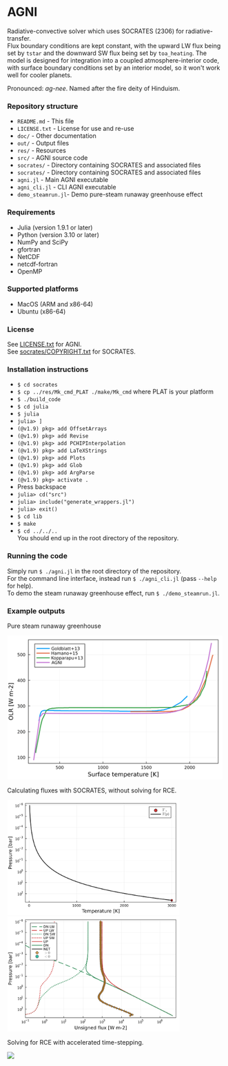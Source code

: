 # AGNI
Radiative-convective solver which uses SOCRATES (2306) for radiative-transfer.    
Flux boundary conditions are kept constant, with the upward LW flux being set by `tstar` and the downward SW flux being set by `toa_heating`. The model is designed for integration into a coupled atmosphere-interior code, with surface boundary conditions set by an interior model, so it won't work well for cooler planets.    
    
Pronounced: *ag-nee*. Named after the fire deity of Hinduism.      

### Repository structure 
* `README.md`       - This file
* `LICENSE.txt`     - License for use and re-use
* `doc/`            - Other documentation
* `out/`            - Output files
* `res/`            - Resources
* `src/`            - AGNI source code
* `socrates/`       - Directory containing SOCRATES and associated files
* `socrates/`       - Directory containing SOCRATES and associated files
* `agni.jl`         - Main AGNI executable 
* `agni_cli.jl`     - CLI AGNI executable
* `demo_steamrun.jl`- Demo pure-steam runaway greenhouse effect


### Requirements
* Julia (version 1.9.1 or later)
* Python (version 3.10 or later)
* NumPy and SciPy
* gfortran
* NetCDF
* netcdf-fortran
* OpenMP

### Supported platforms
* MacOS (ARM and x86-64)
* Ubuntu (x86-64)

### License
See [LICENSE.txt](LICENSE.txt) for AGNI.      
See [socrates/COPYRIGHT.txt](socrates/COPYRIGHT.txt) for SOCRATES.   


### Installation instructions
- `$ cd socrates`
- `$ cp ../res/Mk_cmd_PLAT ./make/Mk_cmd` where PLAT is your platform
- `$ ./build_code`
- `$ cd julia`
- `$ julia`
- `julia> ]`
- `(@v1.9) pkg> add OffsetArrays`
-  `(@v1.9) pkg> add Revise`
-  `(@v1.9) pkg> add PCHIPInterpolation`
-  `(@v1.9) pkg> add LaTeXStrings`
-  `(@v1.9) pkg> add Plots`
-  `(@v1.9) pkg> add Glob`
-  `(@v1.9) pkg> add ArgParse`
-  `(@v1.9) pkg> activate .`
-  Press backspace
-  `julia> cd("src")`
-  `julia> include("generate_wrappers.jl")`
-  `julia> exit()`
-  `$ cd lib`
-  `$ make`
-  `$ cd ../../..`   
You should end up in the root directory of the repository.    

### Running the code
Simply run `$ ./agni.jl` in the root directory of the repository.     
For the command line interface, instead run `$ ./agni_cli.jl` (pass `--help` for help).   
To demo the steam runaway greenhouse effect, run `$ ./demo_steamrun.jl`.   


### Example outputs
Pure steam runaway greenhouse
<p float="left">
  <img src="doc/example_runaway/curve.png" width="500" />
</p>

Calculating fluxes with SOCRATES, without solving for RCE.
<p float="left">
  <img src="doc/example_nosolve/pt.png" width="400" />
  <img src="doc/example_nosolve/fl.png" width="400" /> 
</p>

Solving for RCE with accelerated time-stepping.
<p float="left">
  <img src="doc/example_withsolve/anim.gif" width="400"/>
  <img src="doc/example_withsolve/fl.png" width="400 /> 
</p>

